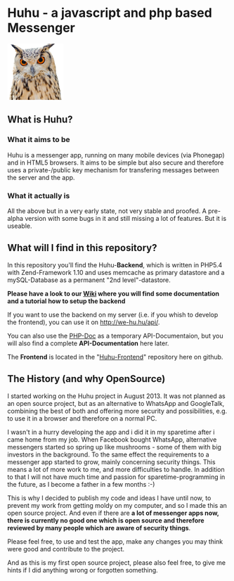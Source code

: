 # Huhu - a javascript and php based Messenger

![image](https://raw.githubusercontent.com/JanST123/Huhu_Frontend/master/icons/icon.png)

## What is Huhu?

### What it aims to be

Huhu is a messenger app, running on many mobile devices (via Phonegap) and in HTML5 browsers. It aims to be simple but also secure
and therefore uses a private-/public key mechanism for transfering messages between the server and the app.

### What it actually is

All the above but in a very early state, not very stable and proofed. A pre-alpha version with some bugs in it and still missing a lot of features. But it is useable.


## What will I find in this repository?

In this repository you'll find the Huhu-**Backend**, which is written in PHP5.4 with Zend-Framework 1.10 and uses memcache as primary datastore and a 
mySQL-Database as a permanent "2nd level"-datastore.

**Please have a look to our [Wiki](https://github.com/JanST123/Huhu/wiki) where you will find some documentation and a tutorial how to setup the backend**

If you want to use the backend on my server (i.e. if you whish to develop the frontend), you can use it on http://we-hu.hu/api/.

You can also use the [PHP-Doc](https://we-hu.hu/api/docs/index.html) as a temporary API-Documentaion, but you will also find a complete **API-Documentation** here later.

The **Frontend** is located in the "[Huhu-Frontend](https://github.com/JanST123/Huhu_Frontend)" repository here on github.


## The History (and why OpenSource)

I started working on the Huhu project in August 2013. It was not planned as an open source project, but as an alternative to WhatsApp and GoogleTalk, combining the best of both and offering more security and possibilities, e.g. to use it in a browser and therefore on a normal PC.

I wasn't in a hurry developing the app and i did it in my sparetime after i came home from my job.
When Facebook bought WhatsApp, alternative messengers started so spring up like mushrooms - some of them with big investors in the background. To the same effect the requirements to a messenger app started to grow, mainly concerning security things.
This means a lot of more work to me, and more difficulties to handle. In addition to that I will not have much time and passion for sparetime-programming in the future, as I become a father in a few months :-)

This is why I decided to publish my code and ideas I have until now, to prevent my work from getting moldy on my computer, and so I made this an open source project. And even if there are **a lot of messenger apps now, there is currently no good one which is open source and therefore reviewed by many people which are aware of security things**.


Please feel free, to use and test the app, make any changes you may think were good and contribute to the project.

And as this is my first open source project, please also feel free, to give me hints if I did anything wrong or forgotten something.

